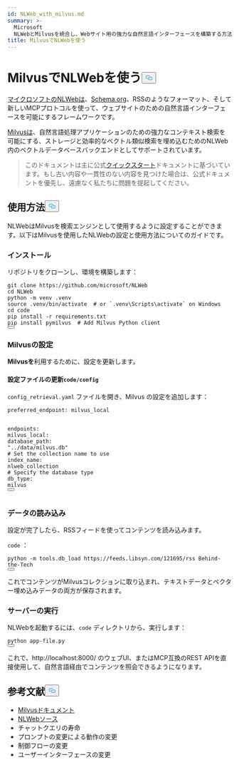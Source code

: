 ```yaml
---
id: NLWeb_with_milvus.md
summary: >-
  Microsoft
  NLWebとMilvusを統合し、Webサイト用の強力な自然言語インターフェースを構築する方法を学びます。このチュートリアルでは、Milvusのベクトルデータベース機能を活用し、NLWebアプリケーションにおける効率的なセマンティック検索、埋め込みストレージ、コンテキスト検索を実現する方法をご紹介します。
title: MilvusでNLWebを使う
---
```

<h1 id="Using-NLWeb-with-Milvus" class="common-anchor-header">MilvusでNLWebを使う<button data-href="#Using-NLWeb-with-Milvus" class="anchor-icon" translate="no">
      <svg translate="no"
        aria-hidden="true"
        focusable="false"
        height="20"
        version="1.1"
        viewBox="0 0 16 16"
        width="16"
      >
        <path
          fill="#0092E4"
          fill-rule="evenodd"
          d="M4 9h1v1H4c-1.5 0-3-1.69-3-3.5S2.55 3 4 3h4c1.45 0 3 1.69 3 3.5 0 1.41-.91 2.72-2 3.25V8.59c.58-.45 1-1.27 1-2.09C10 5.22 8.98 4 8 4H4c-.98 0-2 1.22-2 2.5S3 9 4 9zm9-3h-1v1h1c1 0 2 1.22 2 2.5S13.98 12 13 12H9c-.98 0-2-1.22-2-2.5 0-.83.42-1.64 1-2.09V6.25c-1.09.53-2 1.84-2 3.25C6 11.31 7.55 13 9 13h4c1.45 0 3-1.69 3-3.5S14.5 6 13 6z"
        ></path>
      </svg>
    </button></h1><p><a href="https://github.com/microsoft/NLWeb">マイクロソフトのNLWebは</a>、<a href="https://schema.org/">Schema.org</a>、RSSのようなフォーマット、そして新しいMCPプロトコルを使って、ウェブサイトのための自然言語インターフェースを可能にするフレームワークです。</p>
<p><a href="https://milvus.io/">Milvusは</a>、自然言語処理アプリケーションのための強力なコンテキスト検索を可能にする、ストレージと効率的なベクトル類似検索を埋め込むためのNLWeb内のベクトルデータベースバックエンドとしてサポートされています。</p>
<blockquote>
<p>このドキュメントは主に公式<a href="https://github.com/microsoft/NLWeb/blob/main/HelloWorld.md">クイックスタート</a>ドキュメントに基づいています。もし古い内容や一貫性のない内容を見つけた場合は、公式ドキュメントを優先し、遠慮なく私たちに問題を提起してください。</p>
</blockquote>
<h2 id="Usage" class="common-anchor-header">使用方法<button data-href="#Usage" class="anchor-icon" translate="no">
      <svg translate="no"
        aria-hidden="true"
        focusable="false"
        height="20"
        version="1.1"
        viewBox="0 0 16 16"
        width="16"
      >
        <path
          fill="#0092E4"
          fill-rule="evenodd"
          d="M4 9h1v1H4c-1.5 0-3-1.69-3-3.5S2.55 3 4 3h4c1.45 0 3 1.69 3 3.5 0 1.41-.91 2.72-2 3.25V8.59c.58-.45 1-1.27 1-2.09C10 5.22 8.98 4 8 4H4c-.98 0-2 1.22-2 2.5S3 9 4 9zm9-3h-1v1h1c1 0 2 1.22 2 2.5S13.98 12 13 12H9c-.98 0-2-1.22-2-2.5 0-.83.42-1.64 1-2.09V6.25c-1.09.53-2 1.84-2 3.25C6 11.31 7.55 13 9 13h4c1.45 0 3-1.69 3-3.5S14.5 6 13 6z"
        ></path>
      </svg>
    </button></h2><p>NLWebはMilvusを検索エンジンとして使用するように設定することができます。以下はMilvusを使用したNLWebの設定と使用方法についてのガイドです。</p>
<h3 id="Installation" class="common-anchor-header">インストール</h3><p>リポジトリをクローンし、環境を構築します：</p>
<pre><code translate="no" class="language-bash">git <span class="hljs-built_in">clone</span> https://github.com/microsoft/NLWeb
<span class="hljs-built_in">cd</span> NLWeb
python -m venv .venv
<span class="hljs-built_in">source</span> .venv/bin/activate  <span class="hljs-comment"># or `.venv\Scripts\activate` on Windows</span>
<span class="hljs-built_in">cd</span> code
pip install -r requirements.txt
pip install pymilvus  <span class="hljs-comment"># Add Milvus Python client</span>
<button class="copy-code-btn"></button></code></pre>
<h3 id="Configuring-Milvus" class="common-anchor-header">Milvusの設定</h3><p><strong>Milvusを</strong>利用するために、設定を更新します。</p>
<h4 id="Update-config-files-in-codeconfig" class="common-anchor-header">設定ファイルの更新<code translate="no">code/config</code></h4><p><code translate="no">config_retrieval.yaml</code> ファイルを開き、Milvus の設定を追加します：</p>
<pre><code translate="no" class="language-yaml"><span class="hljs-attr">preferred_endpoint:</span> <span class="hljs-string">milvus_local</span>

<span class="hljs-attr">endpoints:</span>
  <span class="hljs-attr">milvus_local:</span>
    <span class="hljs-attr">database_path:</span> <span class="hljs-string">&quot;../data/milvus.db&quot;</span>
    <span class="hljs-comment"># Set the collection name to use</span>
    <span class="hljs-attr">index_name:</span> <span class="hljs-string">nlweb_collection</span>
    <span class="hljs-comment"># Specify the database type</span>
    <span class="hljs-attr">db_type:</span> <span class="hljs-string">milvus</span>
<button class="copy-code-btn"></button></code></pre>
<h3 id="Loading-Data" class="common-anchor-header">データの読み込み</h3><p>設定が完了したら、RSSフィードを使ってコンテンツを読み込みます。</p>
<p><code translate="no">code</code> ：</p>
<pre><code translate="no" class="language-bash">python -m tools.db_load https://feeds.libsyn.com/121695/rss Behind-the-Tech
<button class="copy-code-btn"></button></code></pre>
<p>これでコンテンツがMilvusコレクションに取り込まれ、テキストデータとベクター埋め込みデータの両方が保存されます。</p>
<h3 id="Running-the-Server" class="common-anchor-header">サーバーの実行</h3><p>NLWebを起動するには、<code translate="no">code</code> ディレクトリから、実行します：</p>
<pre><code translate="no" class="language-bash">python app-file.py
<button class="copy-code-btn"></button></code></pre>
<p>これで、http://localhost:8000/ のウェブUI、またはMCP互換のREST APIを直接使用して、自然言語経由でコンテンツを照会できるようになります。</p>
<h2 id="Further-Reading" class="common-anchor-header">参考文献<button data-href="#Further-Reading" class="anchor-icon" translate="no">
      <svg translate="no"
        aria-hidden="true"
        focusable="false"
        height="20"
        version="1.1"
        viewBox="0 0 16 16"
        width="16"
      >
        <path
          fill="#0092E4"
          fill-rule="evenodd"
          d="M4 9h1v1H4c-1.5 0-3-1.69-3-3.5S2.55 3 4 3h4c1.45 0 3 1.69 3 3.5 0 1.41-.91 2.72-2 3.25V8.59c.58-.45 1-1.27 1-2.09C10 5.22 8.98 4 8 4H4c-.98 0-2 1.22-2 2.5S3 9 4 9zm9-3h-1v1h1c1 0 2 1.22 2 2.5S13.98 12 13 12H9c-.98 0-2-1.22-2-2.5 0-.83.42-1.64 1-2.09V6.25c-1.09.53-2 1.84-2 3.25C6 11.31 7.55 13 9 13h4c1.45 0 3-1.69 3-3.5S14.5 6 13 6z"
        ></path>
      </svg>
    </button></h2><ul>
<li><a href="https://milvus.io/docs">Milvusドキュメント</a></li>
<li><a href="https://github.com/microsoft/NLWeb">NLWebソース</a></li>
<li>チャットクエリの寿命</li>
<li>プロンプトの変更による動作の変更</li>
<li>制御フローの変更</li>
<li>ユーザーインターフェースの変更</li>
</ul>
